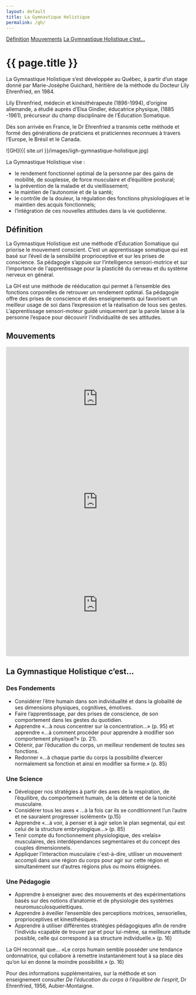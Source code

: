 ```yaml
---
layout: default
title: La Gymnastique Holistique
permalink: /gh/
---
```


<div class="subnav">
    <a href="{{ site.baseurl }}/institut/#definition">Définition</a>
    <a href="{{ site.baseurl }}/institut/#mouvements">Mouvements</a>
    <a href="{{ site.baseurl }}/institut/#cest">La Gymnastique Holistique c’est...</a>
</div>

<h1>{{ page.title }}</h1>

La Gymnastique Holistique s’est développée au Québec, à partir d’un stage donné par Marie-Josèphe Guichard, héritière de la méthode du Docteur Lily Ehrenfried, en 1984.

Lily Ehrenfried, médecin et kinésithérapeute (1896-1994), d’origine allemande, a étudié auprès d’Elsa Gindler, éducatrice physique, (1885 -1961), précurseur du champ disciplinaire de l’Éducation Somatique.

Dès son arrivée en France, le Dr Ehrenfried a transmis cette méthode et formé des générations de praticiens et praticiennes reconnues à travers l’Europe, le Brésil et le Canada.

![GH]({{ site.url }}/images/iigh-gymnastique-holistique.jpg)

La Gymnastique Holistique vise :

* le rendement fonctionnel optimal de la personne par des gains de mobilité, de souplesse, de force musculaire et d’équilibre postural;
* la prévention de la maladie et du vieillissement;
* le maintien de l’autonomie et de la santé;
* le contrôle de la douleur, la régulation des fonctions physiologiques et le maintien des acquis fonctionnels;
* l’intégration de ces nouvelles attitudes dans la vie quotidienne.

<h2 id="definition">Définition</h2>

La Gymnastique Holistique est une méthode d’Éducation Somatique qui priorise le mouvement conscient. C’est un apprentissage somatique qui est basé sur l’éveil de la sensibilité proprioceptive et sur les prises de conscience. Sa pédagogie s’appuie sur l’intelligence sensori-motrice et sur l’importance de l'apprentissage pour la plasticité du cerveau et du système nerveux en général.

La GH est une méthode de rééducation qui permet à l’ensemble des fonctions corporelles de retrouver un rendement optimal. Sa pédagogie offre des prises de conscience et des enseignements qui favorisent un meilleur usage de soi dans l’expression et la réalisation de tous ses gestes. L’apprentissage sensori-moteur guidé uniquement par la parole laisse à la personne l’espace pour découvrir l’individualité de ses attitudes.

<h2 id="mouvements">Mouvements</h2>

<iframe src="http://player.vimeo.com/video/29099250" webkitallowfullscreen="" mozallowfullscreen="" allowfullscreen="" frameborder="0" height="281" width="500"></iframe>

<iframe src="http://player.vimeo.com/video/29099279" webkitallowfullscreen="" mozallowfullscreen="" allowfullscreen="" frameborder="0" height="281" width="500"></iframe>

<iframe src="http://player.vimeo.com/video/29099305" webkitallowfullscreen="" mozallowfullscreen="" allowfullscreen="" frameborder="0" height="281" width="500"></iframe>

<h2 id="cest">La Gymnastique Holistique c’est...</h2>

<h3>Des Fondements</h3>

* Considérer l’être humain dans son individualité et dans la globalité de ses dimensions physiques, cognitives, émotives.
* Faire l’apprentissage, par des prises de conscience, de son comportement dans les gestes du quotidien.
* Apprendre «…à nous concentrer sur la concentration…» (p. 95) et apprendre «…à comment procéder pour apprendre à modifier son comportement physique?» (p. 21).
* Obtenir, par l’éducation du corps, un meilleur rendement de toutes ses fonctions.
* Redonner «...à chaque partie du corps la possibilité d’exercer normalement sa fonction et ainsi en modifier sa forme.» (p. 85)

<h3>Une Science</h3>

* Développer nos stratégies à partir des axes de la respiration, de l’équilibre, du comportement humain, de la détente et de la tonicité musculaire.
* Considérer tous les axes « …à la fois car ils se conditionnent l’un l’autre et ne sauraient progresser isolément» (p.15)
* Apprendre «…à voir, à penser et à agir selon le plan segmental, qui est celui de la structure embryologique…» (p. 85)
* Tenir compte du fonctionnement physiologique, des «relais» musculaires, des interdépendances segmentaires et du concept des couples dimensionnels.
* Appliquer l’interaction musculaire c'est-à-dire, utiliser un mouvement accompli dans une région du corps pour agir sur cette région et simultanément sur d’autres régions plus ou moins éloignées.

<h3>Une Pédagogie</h3>

* Apprendre à enseigner avec des mouvements et des expérimentations basés sur des notions d’anatomie et de physiologie des systèmes neuromusculosquelettiques.
* Apprendre à éveiller l’ensemble des perceptions motrices, sensorielles, proprioceptives et kinesthésiques.
* Apprendre à utiliser différentes stratégies pédagogiques afin de rendre l’individu «capable de trouver par et pour lui-même, sa meilleure attitude possible, celle qui correspond à sa structure individuelle.» (p. 16)

La GH reconnait que... «Le corps humain semble posséder une tendance ordonnatrice, qui collabore à remettre instantanément tout à sa place dès qu’on lui en donne la moindre possibilité.» (p. 16)

Pour des informations supplémentaires, sur la méthode et son enseignement consulter *De l’éducation du corps à l’équilibre de l’esprit*, Dr Ehrenfried, 1956, Aubier-Montaigne.
